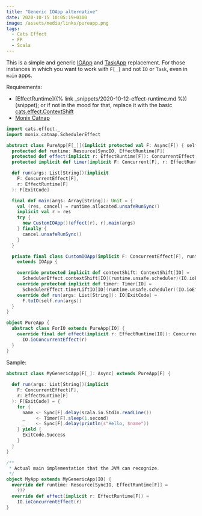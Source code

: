 ```yaml
---
title: "Generic IOApp alternative"
date: 2020-10-15 10:05:19+0300
image: /assets/media/links/pureapp.png
tags:
  - Cats Effect
  - FP
  - Scala
---
```


This is a simple and generic [IOApp](https://typelevel.org/cats-effect/datatypes/ioapp.html) and [TaskApp](https://monix.io/api/current/monix/eval/TaskApp.html) replacement. For those instances in which you want to work with `F[_]` and not `IO` or `Task`, even in `main` apps.

Requirements:

- [EffectRuntime]({% link _snippets/2020-10-12-effect-runtime.md %}) (snippet); or if not in the mood for that, replace it with the basic [cats.effect.ContextShift](https://typelevel.org/cats-effect/datatypes/contextshift.html)
- [Monix Catnap](https://monix.io/docs/3x/#monix-catnap)

```scala
import cats.effect._
import monix.catnap.SchedulerEffect

abstract class PureApp[F[_]](implicit protected val F: Async[F]) { self =>
  protected def runtime: Resource[SyncIO, EffectRuntime[F]]
  protected def effect(implicit r: EffectRuntime[F]): ConcurrentEffect[F]
  protected implicit def timer(implicit F: Concurrent[F], r: EffectRuntime[F]): Timer[F] = r.timer

  def run(args: List[String])(implicit
    F: ConcurrentEffect[F],
    r: EffectRuntime[F]
  ): F[ExitCode]

  final def main(args: Array[String]): Unit = {
    val (res, cancel) = runtime.allocated.unsafeRunSync()
    implicit val r = res
    try {
      new CustomIOApp()(effect(r), r).main(args)
    } finally {
      cancel.unsafeRunSync()
    }
  }

  private final class CustomIOApp(implicit F: ConcurrentEffect[F], runtime: EffectRuntime[F])
    extends IOApp {

    override protected implicit def contextShift: ContextShift[IO] =
      SchedulerEffect.contextShift[IO](runtime.unsafe.scheduler)(IO.ioEffect)
    override protected implicit def timer: Timer[IO] =
      SchedulerEffect.timerLiftIO[IO](runtime.unsafe.scheduler)(IO.ioEffect)
    override def run(args: List[String]): IO[ExitCode] =
      F.toIO(self.run(args))
  }
}

object PureApp {
  abstract class ForIO extends PureApp[IO] {
    override final def effect(implicit r: EffectRuntime[IO]): ConcurrentEffect[IO] =
      IO.ioConcurrentEffect(r)
  }
}
```

Sample:

```scala
abstract class MyGenericApp[F[_]: Async] extends PureApp[F] {
  
  def run(args: List[String])(implicit
    F: ConcurrentEffect[F],
    r: EffectRuntime[F]
  ): F[ExitCode] = {
    for {
      name <- Sync[F].delay(scala.io.StdIn.readLine())
      _    <- Timer[F].sleep(1.second)
      _    <- Sync[F].delay(println(s"Hello, $name"))
    } yield {
      ExitCode.Success
    }
  }
}

/**
 * Actual main implementation that the JVM can recognize.
 */
object MyApp extends MyGenericApp[IO] {
  override def runtime: Resource[SyncIO, EffectRuntime[F]] = 
    ???
  override def effect(implicit r: EffectRuntime[F]) = 
    IO.ioConcurrentEffect(r)
}
```
